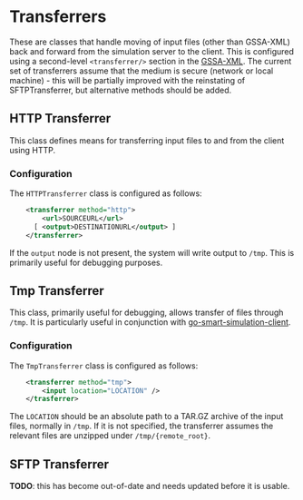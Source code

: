 # Transferrers

These are classes that handle moving of input files (other than GSSA-XML) back
and forward from the simulation server to the client. This is configured using a
second-level `<transferrer/>` section in the [GSSA-XML](gssa-xml.md). The
current set of transferrers assume that the medium is secure (network or local
machine) - this will be
partially improved with the reinstating of SFTPTransferrer, but alternative
methods should be added.

## HTTP Transferrer

This class defines means for transferring input files to and from the client
using HTTP.

### Configuration

The `HTTPTransferrer` class is configured as follows:

```xml
    <transferrer method="http">
        <url>SOURCEURL</url>
      [ <output>DESTINATIONURL</output> ]
    </transferrer>
```

If the `output` node is not present, the system will write output to `/tmp`.
This is primarily useful for debugging purposes.

## Tmp Transferrer

This class, primarily useful for debugging, allows transfer of files through
`/tmp`. It is particularly useful in conjunction with
[go-smart-simulation-client](executables.md#go-smart-simulation-client).

### Configuration

The `TmpTransferrer` class is configured as follows:

```xml
    <transferrer method="tmp">
        <input location="LOCATION" />
    </trasferrer>
```

The `LOCATION` should be an absolute path to a TAR.GZ archive of the input
files, normally in `/tmp`. If it is not specified, the transferrer assumes the
relevant files are unzipped under `/tmp/{remote_root}`.

## SFTP Transferrer

**TODO**: this has become out-of-date and needs updated before it is usable.

